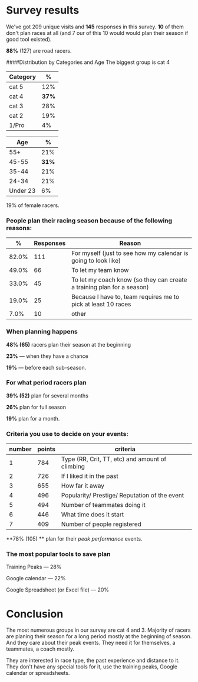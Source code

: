 # Survey results

We've got 209 unique visits and **145** responses in this survey. **10** of them don't plan races at all (and 7 our of this 10 would would plan their season if good tool existed).

**88%** (127) are road racers.

####Distribution by Categories and Age
The biggest group is cat 4


Category | % 
------- | ----- 
cat 5 | 12% 
cat 4 | **37%** 
cat 3 | 28% 
cat 2 | 19% 
1/Pro | 4%  


Age | % 
----- | -- 
55+ | 21% 
45-55 | **31%** 
35-44 | 21% 
24-34 | 21% 
Under 23 | 6%  


19% of female racers.

### People plan their racing season because of the following reasons:

% | Responses | Reason
--------|-------|------------
82.0%| 111| For myself (just to see how my calendar is going to look like)
49.0%| 66| To let my team know 
33.0%| 45| To let my coach know (so they can create a training plan for a season)
19.0%| 25|   Because I have to, team requires me to pick at least 10 races
7.0%| 10 |    other 

### When planning happens

**48% (65)** racers plan their season at the beginning 

**23%** — when they have a chance

**19%** — before each sub-season.


### For what period racers plan

**39% (52)** plan for several months

**26%** plan for full season

**19%** plan for a month.

### Criteria you use to decide on your events:

number | points | criteria
-----------|------|---------
1| 784 |Type (RR, Crit, TT, etc) and amount of climbing
2| 726 |If I liked it in the past
3| 655 |How far it away
4| 496 |Popularity/ Prestige/ Reputation of the event
5| 494 |Number of teammates doing it
6| 446 |What time does it start
7| 409 |Number of people registered

**78% (105) ** plan for their *peak performance* events.

### The most popular tools to save plan

Training Peaks — 28%

Google calendar — 22%

Google Spreadsheet (or Excel file) — 20%

# Conclusion

The most numerous groups in our survey are cat 4 and 3.
Majority of racers are planing their season for a long period mostly at the beginning of season. And they care about their peak events. They need it for themselves, a teammates, a coach mostly.

They are interested in race type, the past experience and distance to it.
They don't have any special tools for it, use the training peaks, Google calendar or spreadsheets. 
